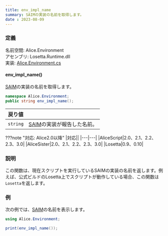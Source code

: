 ```yaml
---
title: env_impl_name
summary: SAIMの実装の名前を取得します。
date : 2023-08-09
---
```

### 定義
名前空間: Alice.Environment<br/>
アセンブリ: Losetta.Runtime.dll<br/>
実装: [Alice.Environment.cs](https://github.com/WSOFT-Project/Losetta/blob/master/Losetta.Runtime/Alice.Environment.cs)

#### env_impl_name()

[SAIM](../../../general/saim.md)の実装の名前を取得します。

```cs title="AliceScript"
namespace Alice.Environment;
public string env_impl_name();
```

|戻り値| |
|-|-|
|`string`|[SAIM](../../../general/saim.md)の実装が報告した名前。|

???note "対応: Alice2.0以降"
    |対応||
    |---|---|
    |AliceScript|2.0、2.1、2.2、2.3、3.0|
    |AliceSister|2.0、2.1、2.2、2.3、3.0|
    |Losetta|0.9、0.10|

### 説明
この関数は、現在スクリプトを実行しているSAIMの実装の名前を返します。例えば、公式ビルドのLosetta上でスクリプトが動作している場合、この関数は`Losetta`を返します。

### 例
次の例では、[SAIM](../../../general/saim.md)の名前を表示します。

```cs title="AliceScript"
using Alice.Environment;

print(env_impl_name());
```